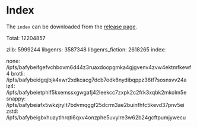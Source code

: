 # Index

The `index` can be downloaded from the [release page](https://github.com/zlib-searcher/index/releases).

Total: 12204857

zlib: 5999244
libgenrs: 3587348
libgenrs_fiction: 2618265
index:

none: /ipfs/bafybeifgefvchbovm6d44z3ruaxdoopgmka4gjgvenv4zvw4ektmfkewf4
brotli: /ipfs/bafybeidgqjbjk4xwr2xdkcacg7dcb7odk6nydibqppz36tf7sosnsvv24a
lz4: /ipfs/bafybeietphlf5kxemssxgwgafj42leekcc7zxpk2c2frk3xqbk2mkolm5e
snappy: /ipfs/bafybeiafx5wkzjrylt7bdvmqggf25dcrm3ae2buinfhfc5kevd37pnv5ei
zstd: /ipfs/bafybeigbxhuaytlhrqti6qxv4onzphe5uvylre3w62b24gcftpumjywecu

